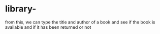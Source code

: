 # library-
from this, we can type the title and author of a book and see if the book is available and if it has been returned or not
